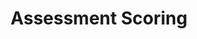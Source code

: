 ---
title: Assessment Scoring
redirect_to: https://ucfopen.github.io/Obojobo-Docs/releases/v3.3.2/authors/assessment_scoring
---